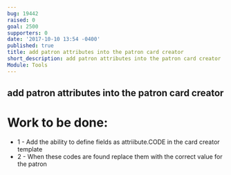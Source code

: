 ```yaml
---
bug: 19442
raised: 0
goal: 2500
supporters: 0
date: '2017-10-10 13:54 -0400'
published: true
title: add patron attributes into the patron card creator
short_description: add patron attributes into the patron card creator
Module: Tools
---
```

## add patron attributes into the patron card creator

# Work to be done:
* 1 - Add the ability to define fields as attriibute.CODE in the card creator template
* 2 - When these codes are found replace them with the correct value for the patron
